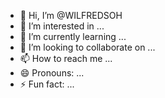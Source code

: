 - 👋 Hi, I’m @WILFREDSOH
- 👀 I’m interested in ...
- 🌱 I’m currently learning ...
- 💞️ I’m looking to collaborate on ...
- 📫 How to reach me ...
- 😄 Pronouns: ...
- ⚡ Fun fact: ...

<!---
WILFREDSOH/WILFREDSOH is a ✨ special ✨ repository because its `README.md` (this file) appears on your GitHub profile.
You can click the Preview link to take a look at your changes.
--->
